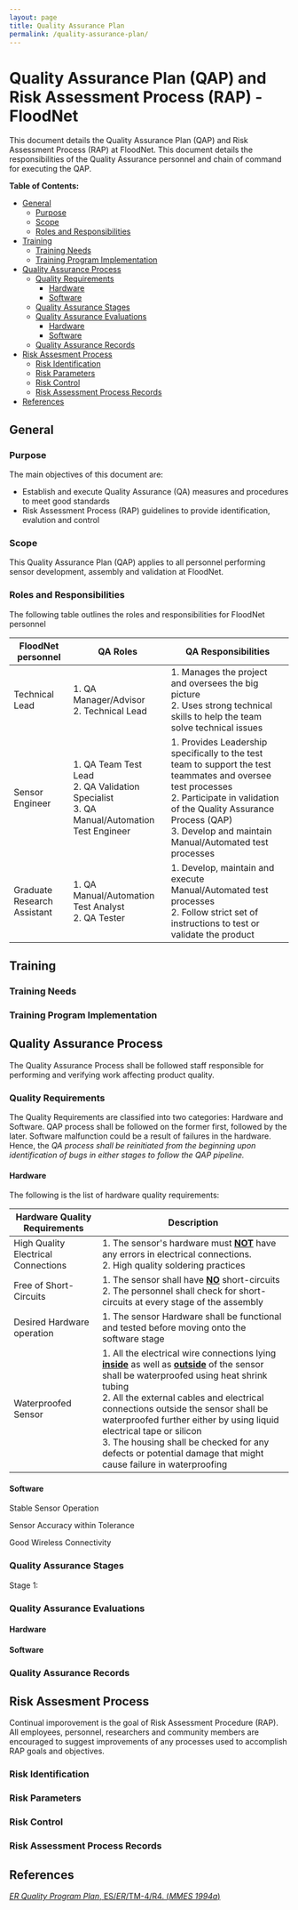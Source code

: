 ```yaml
---
layout: page
title: Quality Assurance Plan
permalink: /quality-assurance-plan/
---
```


# Quality Assurance Plan (QAP) and Risk Assessment Process (RAP)  - FloodNet

This document details the Quality Assurance Plan (QAP) and Risk Assessment Process (RAP) at FloodNet. This document details the responsibilities of the Quality Assurance personnel and chain of command for executing the QAP. 

**Table of Contents:**

  * [General](#general)
      * [Purpose](#purpose)
      * [Scope](#scope)
      * [Roles and Responsibilities](#roles-and-responsibilities)
  * [Training](#training)
      * [Training Needs](#training-needs)
      * [Training Program Implementation](#training-program-implementation)
  * [Quality Assurance Process](#quality-assurance-process)
      * [Quality Requirements](#quality-requirements)
          * [Hardware](#hardware)
          * [Software](#software)
      * [Quality Assurance Stages](#quality-assurance-stages)
      * [Quality Assurance Evaluations](#quality-assurance-evaluations)
          * [Hardware](#hardware)
          * [Software](#software)
    * [Quality Assurance Records](#quality-assurance-records)
* [Risk Assesment Process](#risk-assessment-process)
  * [Risk Identification](#risk-identification)
  * [Risk Parameters](#risk-parameters)
  * [Risk Control](#risk-control)
  * [Risk Assessment Process Records](#risk-assessment-process-records)
* [References](#references)

## General

### Purpose

The main objectives of this document are:

- Establish and execute Quality Assurance (QA) measures and procedures to meet good standards 
- Risk Assessment Process (RAP) guidelines to provide identification, evalution and control

### Scope

This Quality Assurance Plan (QAP) applies to all personnel performing sensor development, assembly and validation at FloodNet.

### Roles and Responsibilities

The following table outlines the roles and responsibilities for FloodNet personnel

| FloodNet personnel          | QA Roles                                                     | QA Responsibilities                                          |
| --------------------------- | ------------------------------------------------------------ | ------------------------------------------------------------ |
| Technical Lead              | 1. QA Manager/Advisor <br />2. Technical Lead                | 1. Manages the project and oversees the big picture<br />2. Uses strong technical skills to help the team solve technical issues |
| Sensor Engineer             | 1. QA Team Test Lead <br />2. QA Validation Specialist <br />3. QA Manual/Automation Test Engineer | 1. Provides Leadership specifically to the test team to support the test teammates and oversee test processes<br /> 2. Participate in validation of the Quality Assurance Process (QAP)<br /> 3. Develop and maintain Manual/Automated test processes |
| Graduate Research Assistant | 1. QA Manual/Automation Test Analyst <br />2. QA Tester      | 1. Develop, maintain and execute Manual/Automated test processes <br />2. Follow strict set of instructions to test or validate the product |

## Training

### Training Needs

### Training Program Implementation

## Quality Assurance Process

The Quality Assurance Process shall be followed staff responsible for performing and verifying work affecting product quality. 

### Quality Requirements

The Quality Requirements are classified into two categories: Hardware and Software. QAP process shall be followed on the former first, followed by the later. Software malfunction could be a result of failures in the hardware. Hence, the *QA process shall be reinitiated from the beginning upon identification of bugs in either stages to follow the QAP pipeline.*

#### Hardware

The following is the list of hardware quality requirements:

| Hardware Quality Requirements        | Description                                                  |
| ----------------------------------- | ------------------------------------------------------------ |
| High Quality Electrical Connections | 1. The sensor's hardware must **<u>NOT</u>** have any errors in electrical connections.<br />2. High quality soldering practices |
| Free of Short-Circuits              | 1. The sensor shall have **<u>NO</u>** short-circuits<br />2. The personnel shall check for short-circuits at every stage of the assembly |
| Desired Hardware operation          | 1.  The sensor Hardware shall be functional and tested before moving onto the software stage |
| Waterproofed Sensor                 | 1. All the electrical wire connections lying **<u>inside</u>** as well as **<u>outside</u>** of the sensor shall be waterproofed using heat shrink tubing<br />2. All the external cables and electrical connections outside the sensor shall be waterproofed further either by using liquid electrical tape or silicon<br />3. The housing shall be checked for any defects or potential damage that might cause failure in waterproofing |

#### Software

Stable Sensor Operation

Sensor Accuracy within Tolerance

Good Wireless Connectivity

### Quality Assurance Stages

Stage 1: 

### Quality Assurance Evaluations

#### Hardware

#### Software

### Quality Assurance Records

## Risk Assesment Process

Continual imporovement is the goal of Risk Assessment Procedure (RAP). All employees, personnel, researchers and community members are encouraged to suggest improvements of any processes used to accomplish RAP goals and objectives. 

### Risk Identification

### Risk Parameters

### Risk Control

### Risk Assessment Process Records

## References

[*ER Quality Program Plan*, ES/*ER*/TM-4/R4. (*MMES 1994a*)](https://rais.ornl.gov/documents/tm117.pdf)





